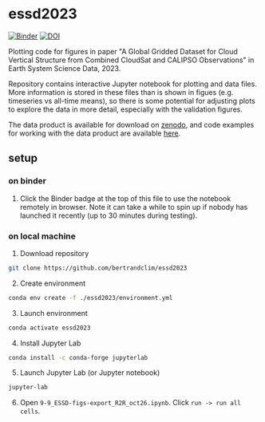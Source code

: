 # essd2023
[![Binder](https://mybinder.org/badge_logo.svg)](https://mybinder.org/v2/gh/bertrandclim/essd2023/HEAD?labpath=9-9_ESSD-figs-export_R2R_oct26.ipynb) [![DOI](https://zenodo.org/badge/656414544.svg)](https://zenodo.org/doi/10.5281/zenodo.10689795)



Plotting code for figures in paper "A Global Gridded Dataset for Cloud Vertical Structure from Combined CloudSat and CALIPSO Observations" in Earth System Science Data, 2023.

Repository contains interactive Jupyter notebook for plotting and data files. More information is stored in these files than is shown in figues (e.g. timeseries vs all-time means), so there is some potential for adjusting plots to explore the data in more detail, especially with the validation figures.

The data product is available for download on [zenodo](https://zenodo.org/records/8057791), and code examples for working with the data product are available [here](https://github.com/bertrandclim/3S-GEOPROF-COMB).

## setup
### on binder
1. Click the Binder badge at the top of this file to use the notebook remotely in browser. Note it can take a while to spin up if nobody has launched it recently (up to 30 minutes during testing).

### on local machine
1. Download repository
```bash
git clone https://github.com/bertrandclim/essd2023
```
2. Create environment
```bash
conda env create -f ./essd2023/environment.yml
```
3. Launch environment
```bash
conda activate essd2023
```
4. Install Jupyter Lab
```bash
conda install -c conda-forge jupyterlab
```
5. Launch Jupyter Lab (or Jupyter notebook)
```bash
jupyter-lab
```
6. Open `9-9_ESSD-figs-export_R2R_oct26.ipynb`. Click `run -> run all cells`.
